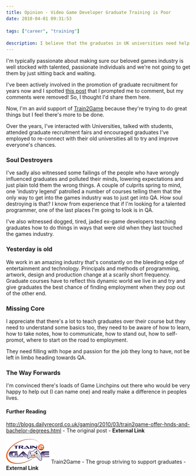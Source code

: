 ```yaml
---
title: Opinion - Video Game Developer Graduate Training is Poor
date: 2010-04-01 09:31:53

tags: ["career", "training"]

description: I believe that the graduates in UK universities need help or game development is going to be devoid of any well trained new talent.
---
```


I'm typically passionate about making sure our beloved games industry is
well stocked with talented, passionate individuals and we're not going
to get them by just sitting back and waiting.

I've been actively involved in the promotion of graduate recruitment for
years now and I spotted [this post](http://blogs.dailyrecord.co.uk/gaming/2010/03/train2game-offer-hnds-and-bachelor-degrees.html) that I prompted me to comment, but my comments were removed! So, I thought I'd share them here.

<!-- more -->

Now, I'm an avid support of [Train2Game](http://www.train2game.com/) because they're trying to do great things but I feel there's more to be
done.

Over the years, I've interacted with Universities, talked with students,
attended graduate recruitment fairs and encouraged graduates I've
employed to re-connect with their old universities all to try and
improve everyone's chances.

### Soul Destroyers

I've sadly also witnessed some failings of the people who have wrongly
influenced graduates and polluted their minds, lowering expectations and
just plain told them the wrong things. A couple of culprits spring to
mind, one 'industry legend' patrolled a number of courses telling them
that the only way to get into the games industry was to just get into
QA. How soul destroying is that? I know from experience that if I'm
looking for a talented programmer, one of the last places I'm going to
look is in QA.

I've also witnessed dogged, tired, jaded ex-game developers teaching
graduates how to do things in ways that were old when they last touched
the games industry.

### Yesterday is old

We work in an amazing industry that's constantly on the bleeding edge of
entertainment and technology. Principals and methods of programming,
artwork, design and production change at a scarily short frequency.
Graduate courses have to reflect this dynamic world we live in and try
and give graduates the best chance of finding employment when they pop
out of the other end.

### Missing Core

I appreciate that there's a lot to teach graduates over their course but
they need to understand some basics too, they need to be aware of how to
learn, how to take notes, how to communicate, how to stand out, how to
self-promot, where to start on the road to employment.

They need filling with hope and passion for the job they long to have,
not be left in limbo heading towards QA.

### The Way Forwards

I'm convinced there's loads of Game Linchpins out there who would be
very happy to help out (I can name one) and really make a difference in
peoples lives.

#### Further Reading

<http://blogs.dailyrecord.co.uk/gaming/2010/03/train2game-offer-hnds-and-bachelor-degrees.html> - The original post - **External Link**

<div style="clear:both;">

</div>

[![](/assets/img/logo_train2game.gif "logo_train2game")](http://www.train2game.com/)
Train2Game - The group striving to support graduates - **External
Link**

<div style="clear:both;">

</div>
